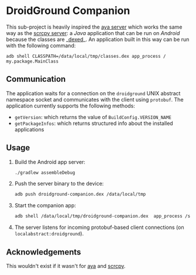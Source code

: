 # DroidGround Companion

This sub-project is heavily inspired the [aya server](https://github.com/liriliri/aya/tree/master/server) which works the same way as the [scrcpy server](https://github.com/Genymobile/scrcpy): a _Java_ application that can be run on _Android_ because the classes are _[dexed](<https://en.wikipedia.org/wiki/Dalvik_(software)>)\_. An application built in this way can be run with the following command:

```
adb shell CLASSPATH=/data/local/tmp/classes.dex app_process / my.package.MainClass
```

## Communication

The application waits for a connection on the `droidground` UNIX abstract namespace socket and communicates with the client using `protobuf`.
The application currently supports the following methods:

- `getVersion`: which returns the value of `BuildConfig.VERSION_NAME`
- `getPackageInfos`: which returns structured info about the installed applications

## Usage

1. Build the Android app server:

   ```bash
   ./gradlew assembleDebug
   ```

2. Push the server binary to the device:

   ```bash
   adb push droidground-companion.dex /data/local/tmp
   ```

3. Start the companion app:

   ```bash
   adb shell /data/local/tmp/droidground-companion.dex  app_process /system/bin com.secforce.droidground.Server
   ```

4. The server listens for incoming protobuf-based client connections (on `localabstract:droidground`).

## Acknowledgements

This wouldn't exist if it wasn't for [aya](https://github.com/liriliri/aya) and [scrcpy](https://github.com/Genymobile/scrcpy).
